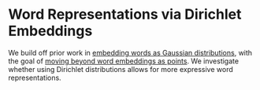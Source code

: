 # Word Representations via Dirichlet Embeddings

We build off prior work in [embedding words as Gaussian
distributions](https://arxiv.org/abs/1412.6623), with the goal of [moving beyond
word embeddings as
points](http://ruder.io/word-embeddings-2017/index.html#beyondwordsaspoints).
We investigate whether using Dirichlet distributions allows for more expressive
word representations.
